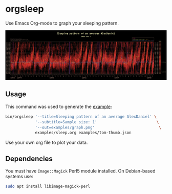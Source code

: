 orgsleep
========

Use Emacs Org-mode to graph your sleeping pattern.


![my graph](examples/graph.png)

Usage
-----

This command was used to generate the [example](examples/):

```bash
bin/orgsleep '--title=Sleeping pattern of an average AlexDaniel' \
             '--subtitle=Sample size: 1'                          \
             '--out=examples/graph.png'                            \
             examples/sleep.org examples/tom-thumb.json
```

Use your own org file to plot your data.


Dependencies
------------
You must have ``Image::Magick`` Perl5 module installed. On Debian-based systems use:

```bash
sudo apt install libimage-magick-perl
```
